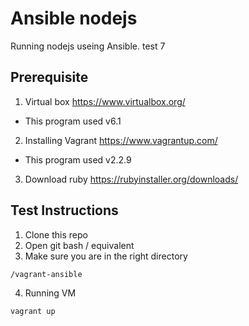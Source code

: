 # Ansible nodejs

Running nodejs useing Ansible.
test 7

## Prerequisite

1. Virtual box
https://www.virtualbox.org/
- This program used v6.1

2. Installing Vagrant
https://www.vagrantup.com/
- This program used v2.2.9

3. Download ruby
https://rubyinstaller.org/downloads/

## Test Instructions
1. Clone this repo
2. Open git bash / equivalent
3. Make sure you are in the right directory
```bash
/vagrant-ansible
```
4. Running VM
```bash
vagrant up
```
